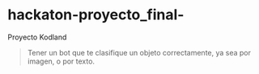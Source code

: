 # hackaton-proyecto_final-
Proyecto Kodland

> Tener un bot que te clasifique un objeto correctamente, ya sea por imagen, o por texto.

